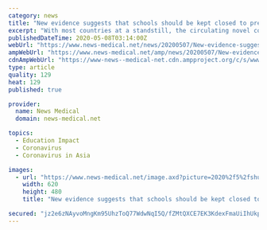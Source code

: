 ```yaml
---
category: news
title: "New evidence suggests that schools should be kept closed to prevent COVID-19 spread"
excerpt: "With most countries at a standstill, the circulating novel coronavirus has changed the way people live. Though some countries are starting to ease lockdown measures, with schools reopening, health experts worry that this may aggravate the situation."
publishedDateTime: 2020-05-08T03:14:00Z
webUrl: "https://www.news-medical.net/news/20200507/New-evidence-suggests-that-schools-should-be-kept-closed-to-prevent-COVID-19-spread.aspx"
ampWebUrl: "https://www.news-medical.net/amp/news/20200507/New-evidence-suggests-that-schools-should-be-kept-closed-to-prevent-COVID-19-spread.aspx"
cdnAmpWebUrl: "https://www-news--medical-net.cdn.ampproject.org/c/s/www.news-medical.net/amp/news/20200507/New-evidence-suggests-that-schools-should-be-kept-closed-to-prevent-COVID-19-spread.aspx"
type: article
quality: 129
heat: 129
published: true

provider:
  name: News Medical
  domain: news-medical.net

topics:
  - Education Impact
  - Coronavirus
  - Coronavirus in Asia

images:
  - url: "https://www.news-medical.net/image.axd?picture=2020%2f5%2fshutterstock_1678762111_4ec55493f35f4847ad09d2a99263a66d-620x480.jpg"
    width: 620
    height: 480
    title: "New evidence suggests that schools should be kept closed to prevent COVID-19 spread"

secured: "jz2e6zNAyvoMngKm95UhzToQ77WdwNqI5Q/fZMtQXCE7EK3KdexFmaUiIhUkpSvXWAF1dS9snsOZpK8TY79BFjCXzb8pVmA2ysE4adbXRvAGOSmlmMDnDSu8yxEwkKKlyXiZv2b85t/4SF4pPsxXqHV0Hrrdwg5pNMexLY9xIhQT9ETjO6TD8BomzpphMm5HAJmDoJF9HE3S/Q18c80OhAZbfnGQQJDlH6z21/Q/rGl4wOqNI2jh76HlrTcQ3097AAi4feYgJEpEWVuYeyxrku1aefKRyTY3yu7WcS7Ry1balT6MTXZJSg//1sLfaqYpDsra9CqxlWNHDgc5yduIGyoF5Yft1XeMm0b9NobIIZqSqc6bud/35D6WKpLdy5GaP1g5e9pZPlhaNDhZb2YVknDF9yCJJAGZzD6H8MpOOnX/OgS2bsNp871yZvMv2MCAPUFF9HvbOYbjio7S1SgIX241UAVm3+NQx5iUu8qj148=;oUvfGcosEHQBaBAKRdgY+g=="
---
```


